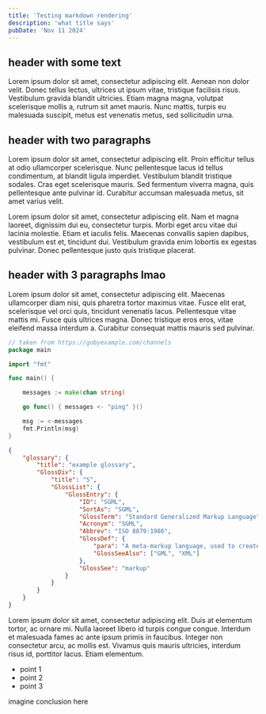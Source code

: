 ```yaml
---
title: 'Testing markdown rendering'
description: 'what title says'
pubDate: 'Nov 11 2024'
---
```


## header with some text
Lorem ipsum dolor sit amet, consectetur adipiscing elit. Aenean non dolor velit. Donec tellus lectus, ultrices ut ipsum vitae, tristique facilisis risus. Vestibulum gravida blandit ultricies. Etiam magna magna, volutpat scelerisque mollis a, rutrum sit amet mauris. Nunc mattis, turpis eu malesuada suscipit, metus est venenatis metus, sed sollicitudin urna. 

## header with two paragraphs
Lorem ipsum dolor sit amet, consectetur adipiscing elit. Proin efficitur tellus at odio ullamcorper scelerisque. Nunc pellentesque lacus id tellus condimentum, at blandit ligula imperdiet. Vestibulum blandit tristique sodales. Cras eget scelerisque mauris. Sed fermentum viverra magna, quis pellentesque ante pulvinar id. Curabitur accumsan malesuada metus, sit amet varius velit. 

Lorem ipsum dolor sit amet, consectetur adipiscing elit. Nam et magna laoreet, dignissim dui eu, consectetur turpis. Morbi eget arcu vitae dui lacinia molestie. Etiam et iaculis felis. Maecenas convallis sapien dapibus, vestibulum est et, tincidunt dui. Vestibulum gravida enim lobortis ex egestas pulvinar. Donec pellentesque justo quis tristique placerat.

## header with 3 paragraphs lmao
Lorem ipsum dolor sit amet, consectetur adipiscing elit. Maecenas ullamcorper diam nisi, quis pharetra tortor maximus vitae. Fusce elit erat, scelerisque vel orci quis, tincidunt venenatis lacus. Pellentesque vitae mattis mi. Fusce quis ultrices magna. Donec tristique eros eros, vitae eleifend massa interdum a. Curabitur consequat mattis mauris sed pulvinar. 

```go
// taken from https://gobyexample.com/channels
package main

import "fmt"

func main() {

    messages := make(chan string)

    go func() { messages <- "ping" }()

    msg := <-messages
    fmt.Println(msg)
}
```
```json
{
    "glossary": {
        "title": "example glossary",
		"GlossDiv": {
            "title": "S",
			"GlossList": {
                "GlossEntry": {
                    "ID": "SGML",
					"SortAs": "SGML",
					"GlossTerm": "Standard Generalized Markup Language",
					"Acronym": "SGML",
					"Abbrev": "ISO 8879:1986",
					"GlossDef": {
                        "para": "A meta-markup language, used to create markup languages such as DocBook.",
						"GlossSeeAlso": ["GML", "XML"]
                    },
					"GlossSee": "markup"
                }
            }
        }
    }
}
```
Lorem ipsum dolor sit amet, consectetur adipiscing elit. Duis at elementum tortor, ac ornare mi. Nulla laoreet libero id turpis congue congue. Interdum et malesuada fames ac ante ipsum primis in faucibus. Integer non consectetur arcu, ac mollis est. Vivamus quis mauris ultricies, interdum risus id, porttitor lacus. Etiam elementum.

* point 1
* point 2
* point 3

imagine conclusion here